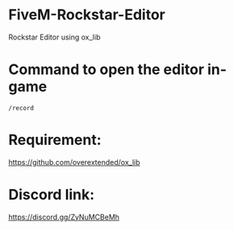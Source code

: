 # FiveM-Rockstar-Editor
Rockstar Editor using ox_lib

# Command to open the editor in-game
``/record``

# Requirement:
https://github.com/overextended/ox_lib

# Discord link:
https://discord.gg/ZyNuMCBeMh
